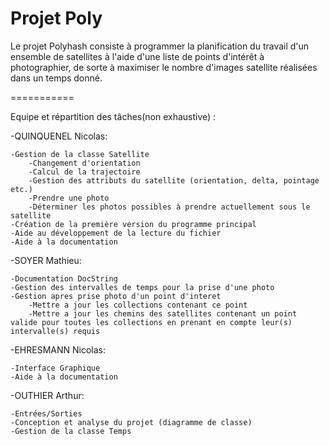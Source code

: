 Projet Poly
===========

Le projet Polyhash consiste à programmer la planification du travail d'un ensemble de satellites à l'aide d'une liste
de points d'intérêt à photographier, de sorte à maximiser le nombre d'images satellite réalisées dans un temps donné.

===========

Equipe et répartition des tâches(non exhaustive) :


-QUINQUENEL Nicolas:

    -Gestion de la classe Satellite
        -Changement d'orientation
        -Calcul de la trajectoire
        -Gestion des attributs du satellite (orientation, delta, pointage etc.)
        -Prendre une photo
        -Déterminer les photos possibles à prendre actuellement sous le satellite
    -Création de la première version du programme principal
    -Aide au développement de la lecture du fichier
    -Aide à la documentation


-SOYER Mathieu:

    -Documentation DocString
    -Gestion des intervalles de temps pour la prise d'une photo
    -Gestion apres prise photo d'un point d'interet
        -Mettre a jour les collections contenant ce point
        -Mettre a jour les chemins des satellites contenant un point valide pour toutes les collections en prenant en compte leur(s) intervalle(s) requis


-EHRESMANN Nicolas:

    -Interface Graphique
    -Aide à la documentation

-OUTHIER Arthur:

    -Entrées/Sorties
    -Conception et analyse du projet (diagramme de classe)
    -Gestion de la classe Temps
